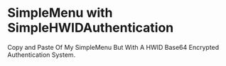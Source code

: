 # SimpleMenu with SimpleHWIDAuthentication
 Copy and Paste Of My SimpleMenu But With A HWID Base64 Encrypted Authentication System.
